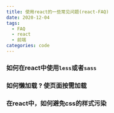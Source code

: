 ```yaml
---
title: 使用react的一些常见问题(react-FAQ)
date: 2020-12-04
tags:
  - FAQ
  - react
  - 前端
categories: code
---
```



### 如何在react中使用`less`或者`sass`

### 如何懒加载 ? 使页面按需加载

### 在react中，如何避免css的样式污染